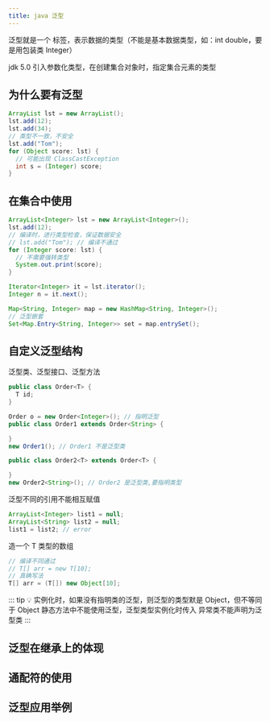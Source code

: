```yaml
---
title: java 泛型
---
```


泛型就是一个 标签，表示数据的类型（不能是基本数据类型，如：int double，要是用包装类 Integer）

jdk 5.0 引入参数化类型，在创建集合对象时，指定集合元素的类型

## 为什么要有泛型

```java
ArrayList lst = new ArrayList();
lst.add(12);
lst.add(34);
// 类型不一致，不安全
lst.add("Tom");
for (Object score: lst) {
  // 可能出现 ClassCastException
  int s = (Integer) score;
}
```

## 在集合中使用


```java
ArrayList<Integer> lst = new ArrayList<Integer>();
lst.add(12);
// 编译时，进行类型检查，保证数据安全
// lst.add("Tom"); // 编译不通过
for (Integer score: lst) {
  // 不需要强转类型
  System.out.print(score);
}

Iterator<Integer> it = lst.iterator();
Integer n = it.next();

Map<String, Integer> map = new HashMap<String, Integer>();
// 泛型嵌套
Set<Map.Entry<String, Integer>> set = map.entrySet();
```

## 自定义泛型结构

泛型类、泛型接口、泛型方法

```java
public class Order<T> {
  T id;
}

Order o = new Order<Integer>(); // 指明泛型
public class Order1 extends Order<String> {

}
new Order1(); // Order1 不是泛型类

public class Order2<T> extends Order<T> {

}
new Order2<String>(); // Order2 是泛型类,要指明类型
```

泛型不同的引用不能相互赋值

```java
ArrayList<Integer> list1 = null;
ArrayList<String> list2 = null;
list1 = list2; // error
```

造一个 T 类型的数组

```java
// 编译不同通过
// T[] arr = new T[10];
// 真确写法
T[] arr = (T[]) new Object[10];
```

::: tip 💡
实例化时，如果没有指明类的泛型，则泛型的类型默是 Object，但不等同于 Object
静态方法中不能使用泛型，泛型类型实例化时传入
异常类不能声明为泛型类
:::

## 泛型在继承上的体现


## 通配符的使用


## 泛型应用举例
